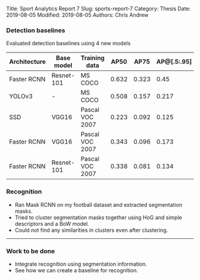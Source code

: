 Title: Sport Analytics Report 7
Slug: sports-report-7
Category: Thesis
Date: 2019-08-05
Modified: 2019-08-05
Authors: Chris Andrew

### Detection baselines
Evaluated detection baselines using 4 new models
<!-- <img src='{filename}/images/detection-bline.png'> -->
<table class="table table-bordered table-hover">
  <thead>
    <tr>
    <b>
    <th>Architecture</th> <th>Base model</th> <th>Training data</th> <th>AP50</th> <th>AP75</th> <th>AP@[.5:.95]</th>
    </b>
    </tr>
  </thead>
  <tbody>
    <tr class='clickable-row' data-href='url://link-for-first-row/'> <td>Faster RCNN</td> <td>Resnet-101</td> <td>MS COCO</td> <td>0.632</td> <td>0.323</td> <td>0.45</td> <tr>
    <tr> <td>YOLOv3</td> <td>-</td> <td>MS COCO</td> <td>0.508</td> <td>0.157</td> <td>0.217</td> </tr>
    <tr> <td>SSD </td> <td>VGG16</td> <td>Pascal VOC 2007</td> <td>0.223</td> <td>0.092</td> <td>0.125 </td> </tr>
    <tr> <td>Faster RCNN</td> <td> VGG16</td> <td> Pascal VOC 2007</td> <td> 0.343</td> <td> 0.096</td> <td> 0.173 </td></tr>
    <tr> <td>Faster RCNN</td> <td>Resnet-101</td> <td>Pascal VOC 2007</td> <td>0.338</td> <td>0.081</td> <td>0.134 </td></tr>
  </tbody>
</table>

### Recognition
- Ran Mask RCNN on my football dataset and extracted segmentation masks.
- Tried to cluster segmentation masks together using HoG and simple descriptors and a BoW model.
- Could not find any similarities in clusters even after clustering.

-------
### Work to be done
- Integrate recognition using segmentation information.
- See how we can create a baseline for recognition.
